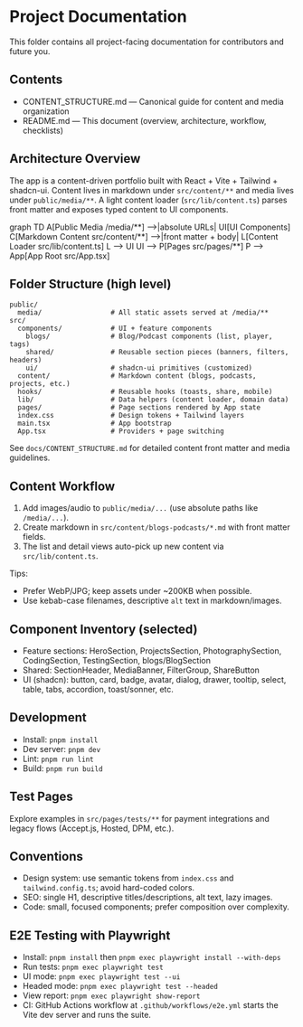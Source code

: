 # Project Documentation

This folder contains all project-facing documentation for contributors and future you.

## Contents
- CONTENT_STRUCTURE.md — Canonical guide for content and media organization
- README.md — This document (overview, architecture, workflow, checklists)

## Architecture Overview

The app is a content-driven portfolio built with React + Vite + Tailwind + shadcn-ui. Content lives in markdown under `src/content/**` and media lives under `public/media/**`. A light content loader (`src/lib/content.ts`) parses front matter and exposes typed content to UI components.

<lov-mermaid>
graph TD
  A[Public Media /media/**] -->|absolute URLs| UI[UI Components]
  C[Markdown Content src/content/**] -->|front matter + body| L[Content Loader src/lib/content.ts]
  L --> UI
  UI --> P[Pages src/pages/**]
  P --> App[App Root src/App.tsx]
</lov-mermaid>

## Folder Structure (high level)

```
public/
  media/                 # All static assets served at /media/**
src/
  components/            # UI + feature components
    blogs/               # Blog/Podcast components (list, player, tags)
    shared/              # Reusable section pieces (banners, filters, headers)
    ui/                  # shadcn-ui primitives (customized)
  content/               # Markdown content (blogs, podcasts, projects, etc.)
  hooks/                 # Reusable hooks (toasts, share, mobile)
  lib/                   # Data helpers (content loader, domain data)
  pages/                 # Page sections rendered by App state
  index.css              # Design tokens + Tailwind layers
  main.tsx               # App bootstrap
  App.tsx                # Providers + page switching
```

See `docs/CONTENT_STRUCTURE.md` for detailed content front matter and media guidelines.

## Content Workflow
1. Add images/audio to `public/media/...` (use absolute paths like `/media/...`).
2. Create markdown in `src/content/blogs-podcasts/*.md` with front matter fields.
3. The list and detail views auto-pick up new content via `src/lib/content.ts`.

Tips:
- Prefer WebP/JPG; keep assets under ~200KB when possible.
- Use kebab-case filenames, descriptive `alt` text in markdown/images.

## Component Inventory (selected)
- Feature sections: HeroSection, ProjectsSection, PhotographySection, CodingSection, TestingSection, blogs/BlogSection
- Shared: SectionHeader, MediaBanner, FilterGroup, ShareButton
- UI (shadcn): button, card, badge, avatar, dialog, drawer, tooltip, select, table, tabs, accordion, toast/sonner, etc.

## Development
- Install: `pnpm install`
- Dev server: `pnpm dev`
- Lint: `pnpm run lint`
- Build: `pnpm run build`

## Test Pages
Explore examples in `src/pages/tests/**` for payment integrations and legacy flows (Accept.js, Hosted, DPM, etc.).

## Conventions
- Design system: use semantic tokens from `index.css` and `tailwind.config.ts`; avoid hard-coded colors.
- SEO: single H1, descriptive titles/descriptions, alt text, lazy images.
- Code: small, focused components; prefer composition over complexity.

## E2E Testing with Playwright
- Install: `pnpm install` then `pnpm exec playwright install --with-deps`
- Run tests: `pnpm exec playwright test`
- UI mode: `pnpm exec playwright test --ui`
- Headed mode: `pnpm exec playwright test --headed`
- View report: `pnpm exec playwright show-report`
- CI: GitHub Actions workflow at `.github/workflows/e2e.yml` starts the Vite dev server and runs the suite.

